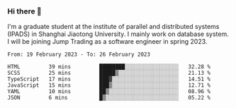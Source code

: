 ### Hi there 👋

I'm a graduate student at the institute of parallel and distributed systems (IPADS) in Shanghai Jiaotong University. I mainly work on database system. I will be joining Jump Trading as a software engineer in spring 2023.

<!--START_SECTION:waka-->

```text
From: 19 February 2023 - To: 26 February 2023

HTML         39 mins         ████████░░░░░░░░░░░░░░░░░   32.28 %
SCSS         25 mins         █████▒░░░░░░░░░░░░░░░░░░░   21.13 %
TypeScript   17 mins         ███▓░░░░░░░░░░░░░░░░░░░░░   14.51 %
JavaScript   15 mins         ███▒░░░░░░░░░░░░░░░░░░░░░   12.71 %
YAML         10 mins         ██▒░░░░░░░░░░░░░░░░░░░░░░   08.96 %
JSON         6 mins          █▒░░░░░░░░░░░░░░░░░░░░░░░   05.22 %
```

<!--END_SECTION:waka-->

<!--
**yqmmm/yqmmm** is a ✨ _special_ ✨ repository because its `README.md` (this file) appears on your GitHub profile.

Here are some ideas to get you started:

- 🔭 I’m currently working on ...
- 🌱 I’m currently learning ...
- 👯 I’m looking to collaborate on ...
- 🤔 I’m looking for help with ...
- 💬 Ask me about ...
- 📫 How to reach me: ...
- 😄 Pronouns: ...
- ⚡ Fun fact: ...
-->
